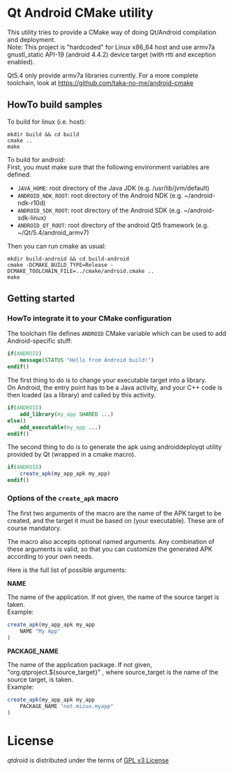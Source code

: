 # Qt Android CMake utility

This utility tries to provide a CMake way of doing Qt/Android compilation and deployment.  
Note: This project is "hardcoded" for Linux x86_64 host and use armv7a gnustl_static API-19
(android 4.4.2) device target (with rtti and exception enabled).

Qt5.4 only provide armv7a libraries currently.
For a more complete toolchain, look at  https://github.com/taka-no-me/android-cmake

## HowTo build samples

To build for linux (i.e. host):
```
mkdir build && cd build
cmake ..
make
```

To build for android:  
First, you must make sure that the following environment variables are defined:
* ```JAVA_HOME```: root directory of the Java JDK (e.g. /usr/lib/jvm/default)
* ```ANDROID_NDK_ROOT```: root directory of the Android NDK (e.g. ~/android-ndk-r10d)
* ```ANDROID_SDK_ROOT```: root directory of the Android SDK (e.g. ~/android-sdk-linux)
* ```ANDROID_QT_ROOT```: root directory of the android Qt5 framework (e.g. ~/Qt/5.4/android_armv7)

Then you can run cmake as usual:
```
mkdir build-android && cd build-android
cmake -DCMAKE_BUILD_TYPE=Release -DCMAKE_TOOLCHAIN_FILE=../cmake/android.cmake ..
make
```

## Getting started

### HowTo integrate it to your CMake configuration

The toolchain file defines ```ANDROID``` CMake variable which can be used to add Android-specific stuff:

```cmake
if(ANDROID)
    message(STATUS "Hello from Android build!")
endif()
```

The first thing to do is to change your executable target into a library.  
On Android, the entry point has to be a Java activity, and your C++ code is then loaded (as a library) and called by this activity.

```cmake
if(ANDROID)
    add_library(my_app SHARED ...)
else()
    add_executable(my_app ...)
endif()
```

The second thing to do is to generate the apk using androiddeployqt utility provided by Qt (wrapped in a cmake macro).

```cmake
if(ANDROID)
    create_apk(my_app_apk my_app)
endif()
```

### Options of the ```create_apk``` macro

The first two arguments of the macro are the name of the APK target to be created, and the target it must be based on (your executable). These are of course mandatory.

The macro also accepts optional named arguments. Any combination of these arguments is valid, so that you can customize the generated APK according to your own needs.

Here is the full list of possible arguments:

**NAME**

The name of the application. If not given, the name of the source target is taken.  
Example:
```cmake
create_apk(my_app_apk my_app
    NAME "My App"
)
```

**PACKAGE_NAME**

The name of the application package. If not given, "org.qtproject.${source_target}" , where source_target is the name of the source target, is taken.  
Example:
```cmake
create_apk(my_app_apk my_app
    PACKAGE_NAME "net.mizux.myapp"
)
```

# License
_qtdroid_ is distributed under the terms of [GPL v3 License](http://opensource.org/licenses/GPL-3.0)
